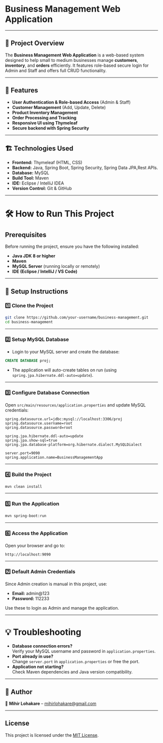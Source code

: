 # Business Management Web Application

---

## 📌 Project Overview  
The **Business Management Web Application** is a web-based system designed to help small to medium businesses manage **customers**, **inventory**, and **orders** efficiently. It features role-based secure login for Admin and Staff and offers full CRUD functionality.

---

## 🚀 Features  
- **User Authentication & Role-based Access** (Admin & Staff)  
- **Customer Management** (Add, Update, Delete)  
- **Product Inventory Management**  
- **Order Processing and Tracking**  
- **Responsive UI using Thymeleaf**  
- **Secure backend with Spring Security**  

---

## 🏗️ Technologies Used  
- **Frontend:** Thymeleaf (HTML, CSS)  
- **Backend:** Java, Spring Boot, Spring Security, Spring Data JPA,Rest APIs.  
- **Database:** MySQL  
- **Build Tool:** Maven  
- **IDE:** Eclipse / IntelliJ IDEA  
- **Version Control:** Git & GitHub  

---

# 🛠 How to Run This Project  

## Prerequisites  
Before running the project, ensure you have the following installed:  
- **Java JDK 8 or higher**  
- **Maven**  
- **MySQL Server** (running locally or remotely)  
- **IDE (Eclipse / IntelliJ / VS Code)**  

---

## 📂 Setup Instructions  

### 1️⃣ Clone the Project  
```bash
git clone https://github.com/your-username/business-management.git
cd business-management
```

---

### 2️⃣ Setup MySQL Database  
- Login to your MySQL server and create the database:  
```sql
CREATE DATABASE proj;
```

- The application will auto-create tables on run (using `spring.jpa.hibernate.ddl-auto=update`).

---

### 3️⃣ Configure Database Connection  
Open `src/main/resources/application.properties` and update MySQL credentials:  
```properties
spring.datasource.url=jdbc:mysql://localhost:3306/proj
spring.datasource.username=root
spring.datasource.password=root

spring.jpa.hibernate.ddl-auto=update
spring.jpa.show-sql=true
spring.jpa.database-platform=org.hibernate.dialect.MySQLDialect

server.port=9090
spring.application.name=BusinessManagementApp
```

---

### 4️⃣ Build the Project  
```bash
mvn clean install
```

---

### 5️⃣ Run the Application  
```bash
mvn spring-boot:run
```

---

### 6️⃣ Access the Application  
Open your browser and go to:  
```
http://localhost:9090
```

---

### 7️⃣ Default Admin Credentials  
Since Admin creation is manual in this project, use:  
- **Email:** admin@123  
- **Password:** 112233  

Use these to login as Admin and manage the application.

---

# 💡 Troubleshooting  
- **Database connection errors?**  
  Verify your MySQL username and password in `application.properties`.  
- **Port already in use?**  
  Change `server.port` in `application.properties` or free the port.  
- **Application not starting?**  
  Check Maven dependencies and Java version compatibility.  

---

## 🔗 Author  
📧 **Mihir Lohakare** – [mihirlohakare@gmail.com](mailto:mihirlohakare@gmail.com)  

---

## License  
This project is licensed under the [MIT License](LICENSE.txt).  
```
